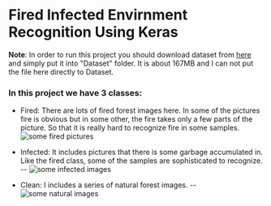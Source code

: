 # Fired Infected Envirnment Recognition Using Keras
**Note**: In order to run this project you should download dataset from [here](https://drive.google.com/file/d/1c1ADHs3uPMgQgoaAg36N--5-06FbFM23/view) and simply put it into "Dataset" folder. It is about 167MB and I can not put the file here directly to Dataset. 

### In this project we have 3 classes:
* Fired: There are lots of fired forest images here. In some of the pictures fire is obvious but in some other, the fire takes only a few parts of the picture. So that it is really hard to recognize fire in some samples. 
![some fired pictures ](https://drive.google.com/open?id=1ZozO6YYfYbVpegQ6uO-m_hmRBmYUq23E)

* Infected: It includes pictures that there is some garbage accumulated in. Like the fired class, some of the samples are sophisticated to recognize.
-- ![some infected images](https://github.com/mohsenSohrabi/Fired_Infected_Envirnment_Recognition/blob/master/sample_images/infected_samples.JPG)
* Clean: I includes a series of natural forest images.
-- ![some natural images](https://github.com/mohsenSohrabi/Fired_Infected_Envirnment_Recognition/blob/master/sample_images/clean_samples.jpg)
 
